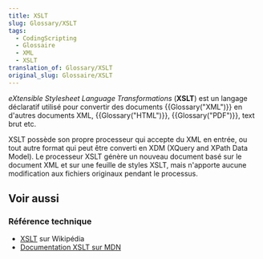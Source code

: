 ```yaml
---
title: XSLT
slug: Glossary/XSLT
tags:
  - CodingScripting
  - Glossaire
  - XML
  - XSLT
translation_of: Glossary/XSLT
original_slug: Glossaire/XSLT
---
```

_eXtensible Stylesheet Language Transformations_ (**XSLT**) est un langage déclaratif utilisé pour convertir des documents {{Glossary("XML")}} en d'autres documents XML, {{Glossary("HTML")}}, {{Glossary("PDF")}}, text brut etc.

XSLT possède son propre processeur qui accepte du XML en entrée, ou tout autre format qui peut être converti en XDM (XQuery and XPath Data Model). Le processeur XSLT génère un nouveau document basé sur le document XML et sur une feuille de styles XSLT, mais n'apporte aucune modification aux fichiers originaux pendant le processus.

## Voir aussi

### Référence technique

- [XSLT](https://fr.wikipedia.org/wiki/Extensible_Stylesheet_Language_Transformations) sur Wikipédia
- [Documentation XSLT sur MDN](/fr/docs/XSLT)
